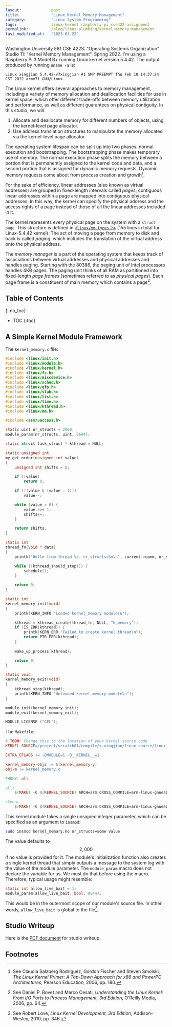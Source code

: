 ```yaml
---
layout:             post
title:              "Linux Kernel Memory Management"
category:           "Linux System Programming"
tags:               linux-kernel raspberry-pi cse422-assignment
permalink:          /blog/linux-plumbing/kernel-memory-management
last_modified_at:   "2023-03-22"
---
```


Washington University E81 CSE 422S: "Operating Systems Organization" Studio 11: "Kernel Memory Management", Spring 2022. I'm using a Raspberry Pi 3 Model B+ running Linux kernel version 5.4.42. The output produced by running `uname -a` is:

```console
Linux xingjian 5.4.42-v7xingjian #1 SMP PREEMPT Thu Feb 10 14:37:24 CST 2022 armv7l GNU/Linux
```

The Linux kernel offers several approaches to memory management, including a variety of memory allocation and deallocation facilities for use in kernel space, which offer different trade-offs between memory utilization and performance, as well as different guarantees on physical contiguity. In this studio, we will:
1. Allocate and deallocate memory for different numbers of objects, using the kernel-level page allocator.
2. Use address translation structures to manipulate the memory allocated via the kernel-level page allocator.

<!-- excerpt-end -->

The operating system lifespan can be split up into two phases: normal execution and bootstrapping. The bootstrapping phase makes temporary use of memory. The normal execution phase splits the memory between a portion that is permanently assigned to the kernel code and data, and a second portion that is assigned for dynamic memory requests. Dynamic memory requests come about from process creation and growth[^1].

For the sake of efficiency, linear addresses (also known as virtual addresses) are grouped in fixed-length intervals called *pages*; contiguous linear addresses within a page are mapped into contiguous physical addresses. In this way, the kernel can specify the physical address and the access rights of a page instead of those of all the linear addresses included in it.

The kernel represents every physical page on the system with a `struct page`. This structure is defined in [`<linux/mm_types.h>`](https://elixir.bootlin.com/linux/v5.4.42/source/include/linux/mm_types.h) (155 lines in total for Linux-5.4.42 kernel). The act of moving a page from memory to disk and back is called *paging*, which includes the translation of the virtual address onto the physical address.

The *memory manager* is a part of the operating system that keeps track of associations between virtual addresses and physical addresses and handles paging. Starting with the 80386, the paging unit of Intel processors handles 4KB pages. The paging unit thinks of all RAM as partitioned into fixed-length *page frames* (sometimes referred to as *physical pages*). Each page frame is a constituent of main memory which contains a page[^2].

## Table of Contents
{:.no_toc}
* TOC 
{:toc}

## A Simple Kernel Module Framework

The `kernel_memory.c` file:

```c
#include <linux/init.h>
#include <linux/module.h>
#include <linux/kernel.h>
#include <linux/fs.h>
#include <linux/miscdevice.h>
#include <linux/sched.h>
#include <linux/gfp.h>
#include <linux/slab.h>
#include <linux/list.h>
#include <linux/time.h>
#include <linux/kthread.h>
#include <linux/mm.h>

#include <asm/uaccess.h>

static uint nr_structs = 2000;
module_param(nr_structs, uint, 0644); 

static struct task_struct * kthread = NULL;

static unsigned int
my_get_order(unsigned int value)
{
    unsigned int shifts = 0;

    if (!value)
        return 0;

    if (!(value & (value - 1)))
        value--;

    while (value > 0) {
        value >>= 1;
        shifts++;
    }

    return shifts;
}

static int
thread_fn(void * data)
{
    printk("Hello from thread %s. nr_structs=%u\n", current->comm, nr_structs);

    while (!kthread_should_stop()) {
        schedule();
    }

    return 0;
}

static int
kernel_memory_init(void)
{
    printk(KERN_INFO "Loaded kernel_memory module\n");

    kthread = kthread_create(thread_fn, NULL, "k_memory");
    if (IS_ERR(kthread)) {
        printk(KERN_ERR "Failed to create kernel thread\n");
        return PTR_ERR(kthread);
    }
    
    wake_up_process(kthread);

    return 0;
}

static void 
kernel_memory_exit(void)
{
    kthread_stop(kthread);
    printk(KERN_INFO "Unloaded kernel_memory module\n");
}

module_init(kernel_memory_init);
module_exit(kernel_memory_exit);

MODULE_LICENSE ("GPL");
```

The `Makefile`:

```makefile
# TODO: Change this to the location of your kernel source code
KERNEL_SOURCE=/project/scratch01/compile/x.xingjian/linux_source/linux

EXTRA_CFLAGS += -DMODULE=1 -D__KERNEL__=1

kernel_memory-objs := $(kernel_memory-y)
obj-m := kernel_memory.o

PHONY: all

all:
	$(MAKE) -C $(KERNEL_SOURCE) ARCH=arm CROSS_COMPILE=arm-linux-gnueabihf- M=$(PWD) modules

clean:
	$(MAKE) -C $(KERNEL_SOURCE) ARCH=arm CROSS_COMPILE=arm-linux-gnueabihf- M=$(PWD) clean
```

This kernel module takes a single unsigned integer parameter, which can be specified as an argument to `insmod`:

```bash
sudo insmod kernel_memory.ko nr_structs=some value
```

The value defaults to $$2,000$$ if no value is provided for it. The module's initialization function also creates a single kernel thread that simply outputs a message to the system log with the value of the module parameter. The `module_param` macro does not declare the variable for us. We must do that before using the macro. Therefore, typical usage might resemble:

```c
static int allow_live_bait = 1;
module_param(allow_live_bait, bool, 0644);
```

This would be in the outermost scope of our module's source file. In other words, `allow_live_bait` is global to the file[^3].

## Studio Writeup

<p>Here is the <a href="https://drive.google.com/uc?id=1j6oN_g0FguHvQX5GpZZim6cstMjz4VUJ">PDF document</a> for studio writeup.</p>

## Footnotes

[^1]: See Claudia Salzberg Rodriguez, Gordon Fischer and Steven Smolski, *The Linux Kernel Primer: A Top-Down Approach for x86 and PowerPC Architectures*, Pearson Education, 2006, pp. 180.

[^2]: See Daniel P. Bovet and Marco Cesati, *Understanding the Linux Kernel: From I/O Ports to Process Management, 3rd Edition*, O'Reilly Media, 2006, pp. 64.

[^3]: See Robert Love, *Linux Kernel Development, 3rd Edition*, Addison-Wesley, 2010, pp. 346.